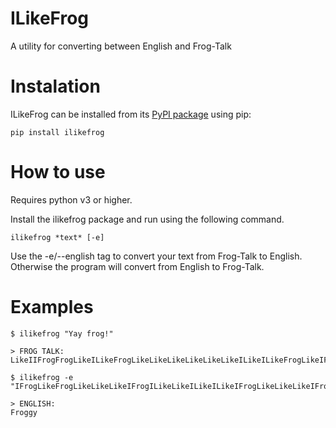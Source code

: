 # ILikeFrog

A utility for converting between English and Frog-Talk

# Instalation
ILikeFrog can be installed from its [PyPI package](https://pypi.org/project/ILikeFrog/) using pip:

    pip install ilikefrog

# How to use
Requires python v3 or higher.

Install the ilikefrog package and run using the following command.

    ilikefrog *text* [-e]

Use the -e/--english tag to convert your text from Frog-Talk to English.
Otherwise the program will convert from English to Frog-Talk.

# Examples

    $ ilikefrog "Yay frog!"

    > FROG TALK:
    LikeIIFrogFrogLikeILikeFrogLikeLikeLikeLikeLikeLikeILikeILikeFrogLikeIFrogLikeILikeLikeIFrogILikeLikeILikeILikeIFrogLikeLikeILikeIFrogI

    $ ilikefrog -e "IFrogLikeFrogLikeLikeLikeIFrogILikeLikeILikeILikeIFrogLikeLikeLikeIFrogLikeLikeLikeLikeLikeLikeLike"

    > ENGLISH:
    Froggy
